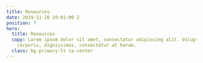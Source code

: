 ```yaml
---
title: Resources
date: 2019-11-20 19:01:00 Z
position: 7
hero:
  title: Resources
  copy: Lorem ipsum dolor sit amet, consectatur adipiscing alit. Voluptas assumenda
    corporis, dignissimos, consectetur at harum.
  class: bg-primary-lt ta-center
---
```


